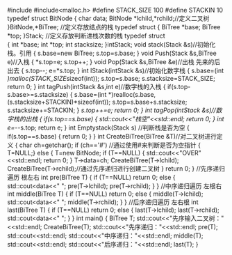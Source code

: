 #include<iostream>
#include<malloc.h> 
#define STACK_SIZE 100
#define STACKIN 10 
typedef struct BitNode
{
	char data;
	BitNode *lchild,*rchild;//定义二叉树 
}BitNode,*BiTree;
//定义存放结点的栈 
typedef struct
{
	BiTree *base;
	BiTree *top;
}Stack;
//定义存放判断进栈次数的栈 
typedef struct   
{
	int *base;
	int *top; 
	int stacksize;
}intStack;
void stack(Stack &s)//初始化栈。引用 
{
	s.base=new BiTree;
	s.top=s.base;
}
void Push(Stack &s,BiTree e)//入栈 
{
	*s.top=e;
	s.top++;
}
void Pop(Stack &s,BiTree &e)//出栈 先来的后出去 
{ 
	s.top--;
	e=*s.top;
}
	int IStack(intStack &s)//初始化数字栈 
	{
		s.base=(int *)malloc(STACK_SIZE*sizeof(int));
		s.top=s.base;
		s.stacksize=STACK_SIZE;
		return 0;
	}
	int tagPush(intStack &s,int e)//数字栈的入栈 
	{
		if(s.top-s.base>=s.stacksize)
		{
			s.base=(int *)realloc(s.base,(s.stacksize+STACKIN)*sizeof(int));
			s.top=s.base+s.stacksize;
			s.stacksize+=STACKIN;
		}
		*s.top++=e;
		return 0;
	}
	int tagPop(intStack &s)//数字栈的出栈 
	{
		if(s.top==s.base)
		{
			std::cout<<"栈空"<<std::endl;
			return 0;
		}
		int e=*--s.top;
		return e;
	}
	int Emptystack(Stack s) //判断栈是否为空 
	{
		if(s.top==s.base)
		{
			return 0;
		}
	}
	int CreateBiTree(BiTree &T)//对二叉树进行定义 
	{
	char ch=getchar();
	if (ch=='#') //通过使用#来判断是否为空指针 
		{
		T=NULL;}
	else
	{
		T=new BitNode;
		if (T==NULL) 
		{
		std::cout<<"OVER"<<std::endl;
		return 0;
		}
		T->data=ch;
		CreateBiTree(T->lchild);
		CreateBiTree(T->rchild);//通过先序递归进行创建二叉树 
	}
	return 0;
	}
//先序递归遍历 根左右
int pre(BiTree T)
{
	if (T==NULL) return 0;
	else
	{
		std::cout<<T->data<<" ";
		pre(T->lchild);
		pre(T->rchild);
	}
}
//中序递归遍历  左根右 
int middle(BiTree T)
{
	if (T==NULL) return 0;
	else
	{
		middle(T->lchild);
		std::cout<<T->data<<" ";
		middle(T->rchild);
	}
}
//后序递归遍历 左右根 
int last(BiTree T)
{
	if (T==NULL) return 0;
	else
	{
		last(T->lchild);
		last(T->rchild);
		std::cout<<T->data<<" ";
	}
}
int main()
{
	BiTree T;
	std::cout<<"先序输入二叉树："<<std::endl; 
	CreateBiTree(T);
	std::cout<<"先序递归："<<std::endl;
	pre(T);
	std::cout<<std::endl;
	std::cout<<"中序递归："<<std::endl;
	middle(T);
	std::cout<<std::endl;
	std::cout<<"后序递归："<<std::endl;
	last(T);
	}
